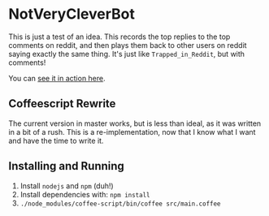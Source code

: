 NotVeryCleverBot
================

This is just a test of an idea. This records the top replies to the top comments
on reddit, and then plays them back to other users on reddit saying exactly the
same thing. It's just like `Trapped_in_Reddit`, but with comments!

You can [see it in action here](http://www.reddit.com/user/NotVeryCleverBot/).

Coffeescript Rewrite
--------------------

The current version in master works, but is less than ideal, as it was written
in a bit of a rush. This is a re-implementation, now that I know what I want and
have the time to write it.

Installing and Running
----------------------

1.  Install `nodejs` and `npm` (duh!)
2.  Install dependencies with: `npm install`
3.  `./node_modules/coffee-script/bin/coffee src/main.coffee`

